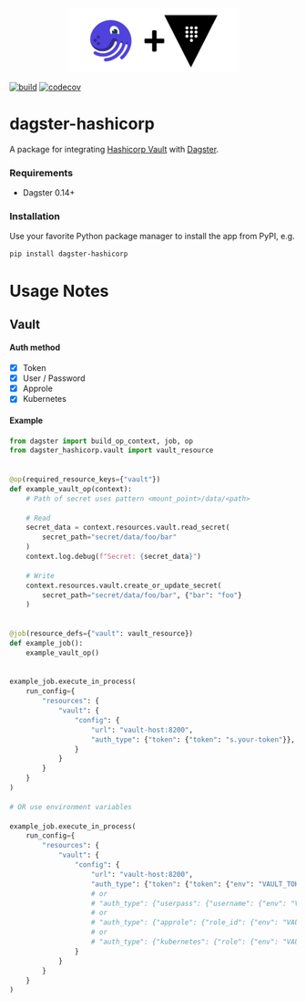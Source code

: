 <p align="center">
  <img src="https://raw.githubusercontent.com/silentsokolov/dagster-hashicorp/main/docs/logo.jpg" alt="dagster-hashicorp logo" width="300"/>
</p>

[![build](https://github.com/silentsokolov/dagster-hashicorp/actions/workflows/build.yml/badge.svg)](https://github.com/silentsokolov/dagster-hashicorp/actions/workflows/build.yml) [![codecov](https://codecov.io/gh/silentsokolov/dagster-hashicorp/branch/main/graph/badge.svg?token=Pz2ptd7HYU)](https://codecov.io/gh/silentsokolov/dagster-hashicorp)

# dagster-hashicorp

A package for integrating [Hashicorp Vault](https://www.vaultproject.io/) with [Dagster](https://dagster.io/).

### Requirements

* Dagster 0.14+

### Installation

Use your favorite Python package manager to install the app from PyPI, e.g.

```bash
pip install dagster-hashicorp
```

# Usage Notes

## Vault

#### Auth method

- [x] Token
- [x] User / Password
- [x] Approle
- [x] Kubernetes

#### Example

```python
from dagster import build_op_context, job, op
from dagster_hashicorp.vault import vault_resource


@op(required_resource_keys={"vault"})
def example_vault_op(context):
    # Path of secret uses pattern <mount_point>/data/<path>

    # Read
    secret_data = context.resources.vault.read_secret(
        secret_path="secret/data/foo/bar"
    )
    context.log.debug(f"Secret: {secret_data}")

    # Write
    context.resources.vault.create_or_update_secret(
        secret_path="secret/data/foo/bar", {"bar": "foo"}
    )


@job(resource_defs={"vault": vault_resource})
def example_job():
    example_vault_op()


example_job.execute_in_process(
    run_config={
        "resources": {
            "vault": {
                "config": {
                    "url": "vault-host:8200",
                    "auth_type": {"token": {"token": "s.your-token"}},
                }
            }
        }
    }
)

# OR use environment variables

example_job.execute_in_process(
    run_config={
        "resources": {
            "vault": {
                "config": {
                    "url": "vault-host:8200",
                    "auth_type": {"token": {"token": {"env": "VAULT_TOKEN"}}},
                    # or
                    # "auth_type": {"userpass": {"username": {"env": "VAULT_USER"}, "password": {"env": "VAULT_PASS"}}},
                    # or
                    # "auth_type": {"approle": {"role_id": {"env": "VAULT_ROLE_ID"}, "secret_id": {"env": "VAULT_SECRET_ID"}}},
                    # or
                    # "auth_type": {"kubernetes": {"role": {"env": "VAULT_ROLE"}, "jwt_path": {"env": "VAULT_JWT_PATH"}}},
                }
            }
        }
    }
)
```
